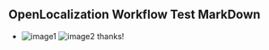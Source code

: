 ## OpenLocalization Workflow Test MarkDown
* ![image1](.\18fff675-e58d-4556-bec9-16ee3f480dd4.PNG)   ![image2](.\22be7526-9299-416b-b1f8-f179da5180e4.png) 
thanks!
